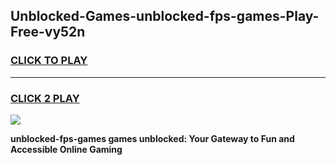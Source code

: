 
## Unblocked-Games-unblocked-fps-games-Play-Free-vy52n
<h3>
<a href="https://premium76.site?title=unblocked-fps-games&ref=17A">CLICK TO PLAY</a></h3>
<hr>

<h3>
<a href="https://premium76.site?title=unblocked-fps-games&ref=17A">CLICK 2 PLAY</a>
  
</h3>

<a href="https://premium76.site?title=unblocked-fps-games&ref=17A"><img src="https://clearcache.store/games.png"></a>


**unblocked-fps-games games unblocked: Your Gateway to Fun and Accessible Online Gaming**
